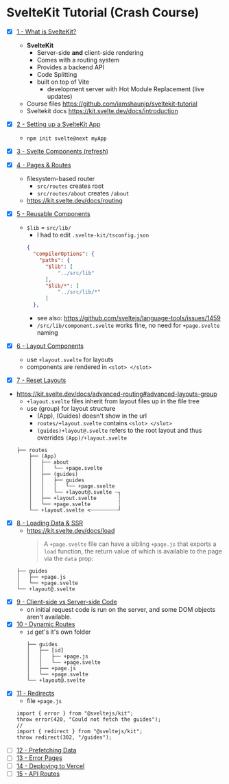 # SvelteKit Tutorial (Crash Course)

- [x] [1 - What is SvelteKit?](https://www.youtube.com/watch?v=9OlLxkaeVvw&list=PL4cUxeGkcC9hpM9ARM59Ve3jqcb54dqiP&index=1&pp=iAQB)

  - **SvelteKit**
    - Server-side **and** client-side rendering
    - Comes with a routing system
    - Provides a backend API
    - Code Splitting
    - built on top of Vite
      - development server with Hot Module Replacement (live updates)
  - Course files https://github.com/iamshaunjp/sveltekit-tutorial
  - Sveltekit docs https://kit.svelte.dev/docs/introduction

- [x] [2 - Setting up a SvelteKit App](https://www.youtube.com/watch?v=_M-iOKo4FnE&list=PL4cUxeGkcC9hpM9ARM59Ve3jqcb54dqiP&index=2&pp=iAQB)
  - `npm init svelte@next myApp`
- [x] [3 - Svelte Components (refresh)](https://www.youtube.com/watch?v=WK4SN853CqI&list=PL4cUxeGkcC9hpM9ARM59Ve3jqcb54dqiP&index=3&pp=iAQB)
- [x] [4 - Pages & Routes](https://www.youtube.com/watch?v=ftiTVitDbx0&list=PL4cUxeGkcC9hpM9ARM59Ve3jqcb54dqiP&index=4&pp=iAQB)
  - filesystem-based router
    - `src/routes` creates root
    - `src/routes/about` creates `/about`
  - https://kit.svelte.dev/docs/routing
- [x] [5 - Reusable Components](https://www.youtube.com/watch?v=5IajHJULs5I&list=PL4cUxeGkcC9hpM9ARM59Ve3jqcb54dqiP&index=5&pp=iAQB)

  - `$lib` = `src/lib/`
    - I had to edit `.svelte-kit/tsconfig.json`
    ```json
    {
      "compilerOptions": {
        "paths": {
          "$lib": [
              "../src/lib"
          ],
          "$lib/*": [
              "../src/lib/*"
          ]
      },
    ```
    - see also: https://github.com/sveltejs/language-tools/issues/1459
    - `/src/lib/component.svelte` works fine, no need for `+page.svelte` naming

- [x] [6 - Layout Components](https://www.youtube.com/watch?v=shTnwJa4SRA&list=PL4cUxeGkcC9hpM9ARM59Ve3jqcb54dqiP&index=6&pp=iAQB)
  - use `+layout.svelte` for layouts
  - components are rendered in `<slot> </slot>`
- [x] [7 - Reset Layouts](https://www.youtube.com/watch?v=t7UlyE2Jhx4&list=PL4cUxeGkcC9hpM9ARM59Ve3jqcb54dqiP&index=7&pp=iAQB)
- https://kit.svelte.dev/docs/advanced-routing#advanced-layouts-group
  - `+layout.svelte` files inherit from layout files up in the file tree
  - use (group) for layout structure
    - (App), (Guides) doesn't show in the url
    - `routes/+layout.svelte` contains `<slot> </slot>`
    - `(guides)+layout@.svelte` refers to the root layout and thus overrides `(App)/+layout.svelte`
  ```
  ├── routes
      ├── (App)
      │   ├── about
      │   │   └── +page.svelte
      │   ├── (guides)
      │   │   ├── guides
      │   │   │   └── +page.svelte
      │   │   └── +layout@.svelte ┄┐
      │   ├── +layout.svelte       ┊
      │   └── +page.svelte         ┊
      └── +layout.svelte <┄┄┄┄┄┄┄┄┄┘
  ```
- [x] [8 - Loading Data & SSR](https://www.youtube.com/watch?v=a5OiuEu1Q6M&list=PL4cUxeGkcC9hpM9ARM59Ve3jqcb54dqiP&index=8&pp=iAQB)
  - https://kit.svelte.dev/docs/load
    > A `+page.svelte` file can have a sibling `+page.js` that exports a `load` function, the return value of which is available to the page via the `data` prop:
  ```
  ├── guides
  │   ├── +page.js
  │   └── +page.svelte
  └── +layout@.svelte
  ```
- [x] [9 - Client-side vs Server-side Code](https://www.youtube.com/watch?v=Nzcefm5Izc8&list=PL4cUxeGkcC9hpM9ARM59Ve3jqcb54dqiP&index=9&pp=iAQB)
  - on initial request code is run on the server, and some DOM objects aren't available.
- [x] [10 - Dynamic Routes](https://www.youtube.com/watch?v=Y2_bJoFbQQg&list=PL4cUxeGkcC9hpM9ARM59Ve3jqcb54dqiP&index=10&pp=iAQB)
  - `id` get's it's own folder
    ```
    ├── guides
    │   ├── [id]
    │   │   ├── +page.js
    │   │   └── +page.svelte
    │   ├── +page.js
    │   └── +page.svelte
    └── +layout@.svelte
    ```
- [x] [11 - Redirects](https://www.youtube.com/watch?v=KpruqbynhjE&list=PL4cUxeGkcC9hpM9ARM59Ve3jqcb54dqiP&index=11&pp=iAQB)
  - file `+page.js`
  ```javscript
  import { error } from "@sveltejs/kit";
  throw error(420, "Could not fetch the guides");
  //
  import { redirect } from "@sveltejs/kit";
  throw redirect(302, "/guides");
  ```
- [ ] [12 - Prefetching Data](https://www.youtube.com/watch?v=YK5Pmcv0BFk&list=PL4cUxeGkcC9hpM9ARM59Ve3jqcb54dqiP&index=12&pp=iAQB)
- [ ] [13 - Error Pages](https://www.youtube.com/watch?v=MUjgMu5no3A&list=PL4cUxeGkcC9hpM9ARM59Ve3jqcb54dqiP&index=13&pp=iAQB)
- [ ] [14 - Deploying to Vercel](https://www.youtube.com/watch?v=gUs-Sissb48&list=PL4cUxeGkcC9hpM9ARM59Ve3jqcb54dqiP&index=14&pp=iAQB)
- [ ] [15 - API Routes](https://www.youtube.com/watch?v=0gor32MSyiA&list=PL4cUxeGkcC9hpM9ARM59Ve3jqcb54dqiP&index=15&pp=iAQB)
